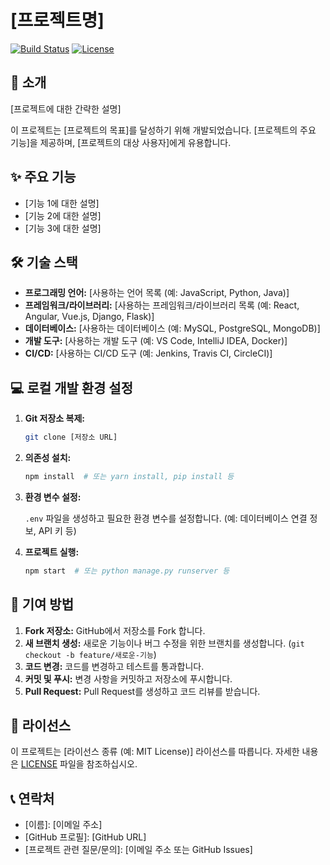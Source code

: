 # [프로젝트명]

[![Build Status](https://img.shields.io/badge/build-passing-brightgreen)](#)
[![License](https://img.shields.io/badge/license-MIT-blue)](LICENSE)

## 🚀 소개

[프로젝트에 대한 간략한 설명]

이 프로젝트는 [프로젝트의 목표]를 달성하기 위해 개발되었습니다. [프로젝트의 주요 기능]을 제공하며, [프로젝트의 대상 사용자]에게 유용합니다.

## ✨ 주요 기능

*   [기능 1에 대한 설명]
*   [기능 2에 대한 설명]
*   [기능 3에 대한 설명]

## 🛠️ 기술 스택

*   **프로그래밍 언어:** [사용하는 언어 목록 (예: JavaScript, Python, Java)]
*   **프레임워크/라이브러리:** [사용하는 프레임워크/라이브러리 목록 (예: React, Angular, Vue.js, Django, Flask)]
*   **데이터베이스:** [사용하는 데이터베이스 (예: MySQL, PostgreSQL, MongoDB)]
*   **개발 도구:** [사용하는 개발 도구 (예: VS Code, IntelliJ IDEA, Docker)]
*   **CI/CD:** [사용하는 CI/CD 도구 (예: Jenkins, Travis CI, CircleCI)]

## 💻 로컬 개발 환경 설정

1.  **Git 저장소 복제:**

    ```bash
    git clone [저장소 URL]
    ```

2.  **의존성 설치:**

    ```bash
    npm install  # 또는 yarn install, pip install 등
    ```

3.  **환경 변수 설정:**

    `.env` 파일을 생성하고 필요한 환경 변수를 설정합니다. (예: 데이터베이스 연결 정보, API 키 등)

4.  **프로젝트 실행:**

    ```bash
    npm start  # 또는 python manage.py runserver 등
    ```

## 🤝 기여 방법

1.  **Fork 저장소:** GitHub에서 저장소를 Fork 합니다.
2.  **새 브랜치 생성:**  새로운 기능이나 버그 수정을 위한 브랜치를 생성합니다. (`git checkout -b feature/새로운-기능`)
3.  **코드 변경:** 코드를 변경하고 테스트를 통과합니다.
4.  **커밋 및 푸시:** 변경 사항을 커밋하고 저장소에 푸시합니다.
5.  **Pull Request:**  Pull Request를 생성하고 코드 리뷰를 받습니다.

## 📝 라이선스

이 프로젝트는 [라이선스 종류 (예: MIT License)] 라이선스를 따릅니다. 자세한 내용은 [LICENSE](LICENSE) 파일을 참조하십시오.

## 📞 연락처

*   [이름]: [이메일 주소]
*   [GitHub 프로필]: [GitHub URL]
*   [프로젝트 관련 질문/문의]: [이메일 주소 또는 GitHub Issues]